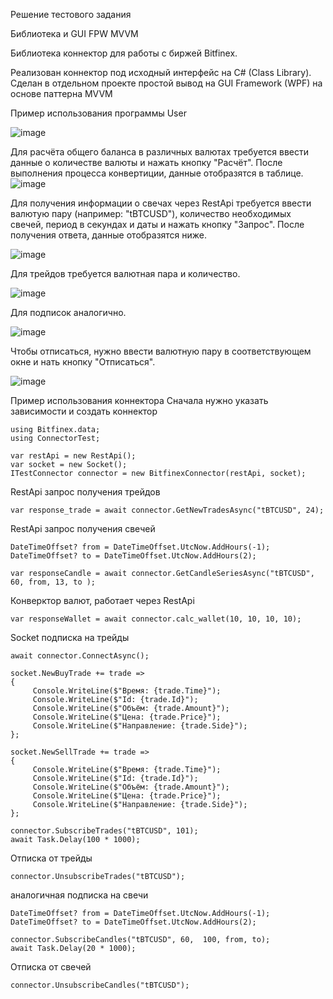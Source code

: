 Решение тестового задания

Библиотека и GUI FPW MVVM

Библиотека коннектор для работы с биржей Bitfinex.

Реализован коннектор под исходный интерфейс на C# (Class Library). Сделан в отдельном проекте простой вывод на GUI Framework (WPF) на основе паттерна MVVM

Пример использования программы User

![image](https://github.com/user-attachments/assets/d21bd276-0a78-4bf4-8631-f2873f5050d2)

Для расчёта общего баланса в различных валютах требуется ввести данные о количестве валюты и нажать кнопку "Расчёт". После выполнения процесса конвертиции, данные отобразятся в таблице.
![image](https://github.com/user-attachments/assets/52b87b3c-61d5-4803-8d71-09411a0e78a8)

Для получения информации о свечах через RestApi требуется ввести валютую пару (например: "tBTCUSD"), количество необходимых свечей, период в секундах и даты и нажать кнопку "Запрос".
После получения ответа, данные отобразятся ниже.

![image](https://github.com/user-attachments/assets/d4546635-a185-466f-8c31-948448837a8e)

Для трейдов требуется валютная пара и количество.

![image](https://github.com/user-attachments/assets/b011859d-0b8d-49c6-8c35-1fb78a41ae3b)

Для подписок аналогично.

![image](https://github.com/user-attachments/assets/62de1178-45cf-4a19-885b-f54cd51bd1ad)

Чтобы отписаться, нужно ввести валютную пару в соответствующем окне и нать кнопку "Отписаться".

![image](https://github.com/user-attachments/assets/3212923d-11bb-466c-a961-2f8fa36d6861)


Пример использования коннектора
Сначала нужно указать зависимости и создать коннектор

```using Bitfinex;
using Bitfinex.data;
using ConnectorTest;

var restApi = new RestApi();
var socket = new Socket();
ITestConnector connector = new BitfinexConnector(restApi, socket);
```

RestApi запрос получения трейдов
```
var response_trade = await connector.GetNewTradesAsync("tBTCUSD", 24);
```

RestApi запрос получения свечей
```
DateTimeOffset? from = DateTimeOffset.UtcNow.AddHours(-1);
DateTimeOffset? to = DateTimeOffset.UtcNow.AddHours(2);

var responseCandle = await connector.GetCandleSeriesAsync("tBTCUSD", 60, from, 13, to );
```

Конверктор валют, работает через RestApi
```
var responseWallet = await connector.calc_wallet(10, 10, 10, 10);
```

Socket подписка на трейды
```
await connector.ConnectAsync();

socket.NewBuyTrade += trade =>
{
     Console.WriteLine($"Время: {trade.Time}");
     Console.WriteLine($"Id: {trade.Id}");
     Console.WriteLine($"Объём: {trade.Amount}");
     Console.WriteLine($"Цена: {trade.Price}");
     Console.WriteLine($"Направление: {trade.Side}");
};

socket.NewSellTrade += trade =>
{
     Console.WriteLine($"Время: {trade.Time}");
     Console.WriteLine($"Id: {trade.Id}");
     Console.WriteLine($"Объём: {trade.Amount}");
     Console.WriteLine($"Цена: {trade.Price}");
     Console.WriteLine($"Направление: {trade.Side}");
};

connector.SubscribeTrades("tBTCUSD", 101);
await Task.Delay(100 * 1000);
```
Отписка от трейды
```
connector.UnsubscribeTrades("tBTCUSD");
```

аналогичная подписка на свечи
```
DateTimeOffset? from = DateTimeOffset.UtcNow.AddHours(-1);
DateTimeOffset? to = DateTimeOffset.UtcNow.AddHours(2);

connector.SubscribeCandles("tBTCUSD", 60,  100, from, to);
await Task.Delay(20 * 1000);
```

Отписка от свечей
```
connector.UnsubscribeCandles("tBTCUSD");
```
